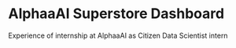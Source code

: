 # AlphaaAI Superstore Dashboard
 Experience of internship at AlphaaAI as Citizen Data Scientist intern
